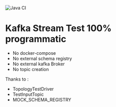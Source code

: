![Java CI](https://github.com/raphaelauv/kafka-stream-testing/workflows/Java%20CI/badge.svg?branch=master)

# Kafka Stream Test 100% programmatic

- No docker-compose
- No external schema registry
- No external kafka Broker
- No topic creation

Thanks to :

- TopologyTestDriver
- TestInputTopic
- MOCK_SCHEMA_REGISTRY

